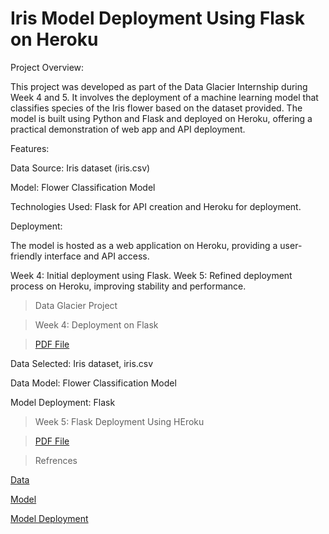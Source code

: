 # Iris Model Deployment Using Flask on Heroku

Project Overview:

This project was developed as part of the Data Glacier Internship during Week 4 and 5. It involves the deployment of a machine learning model that classifies species of the Iris flower based on the dataset provided. The model is built using Python and Flask and deployed on Heroku, offering a practical demonstration of web app and API deployment.

Features:

Data Source: Iris dataset (iris.csv)

Model: Flower Classification Model

Technologies Used: Flask for API creation and Heroku for deployment.


Deployment:

The model is hosted as a web application on Heroku, providing a user-friendly interface and API access.

Week 4: Initial deployment using Flask.
Week 5: Refined deployment process on Heroku, improving stability and performance.


> Data Glacier Project

> Week 4: Deployment on Flask

> [PDF File](https://drive.google.com/file/d/1LuNsa1l2c4cdMYopzcVTNPFWaHayVNkN/view?usp=sharing)

Data Selected: Iris dataset, iris.csv

Data Model: Flower Classification Model

Model Deployment: Flask

> Week 5: Flask Deployment Using HEroku

>[PDF File](https://drive.google.com/file/d/1yHkk7fY06et9Q58Sm1Lik8pijAVQE-0a/view?usp=sharing)

> Refrences

[Data](https://www.section.io/engineering-education/deploying-machine-learning-models-using-flask/)

[Model](https://www.youtube.com/watch?v=MxJnR1DMmsY)

[Model Deployment](https://clarusway.com/model-deployment-with-flask-part-1/)
